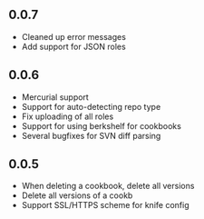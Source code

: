 ## 0.0.7
* Cleaned up error messages
* Add support for JSON roles

## 0.0.6
* Mercurial support
* Support for auto-detecting repo type
* Fix uploading of all roles
* Support for using berkshelf for cookbooks
* Several bugfixes for SVN diff parsing

## 0.0.5
* When deleting a cookbook, delete all versions
* Delete all versions of a cookb
* Support SSL/HTTPS scheme for knife config
